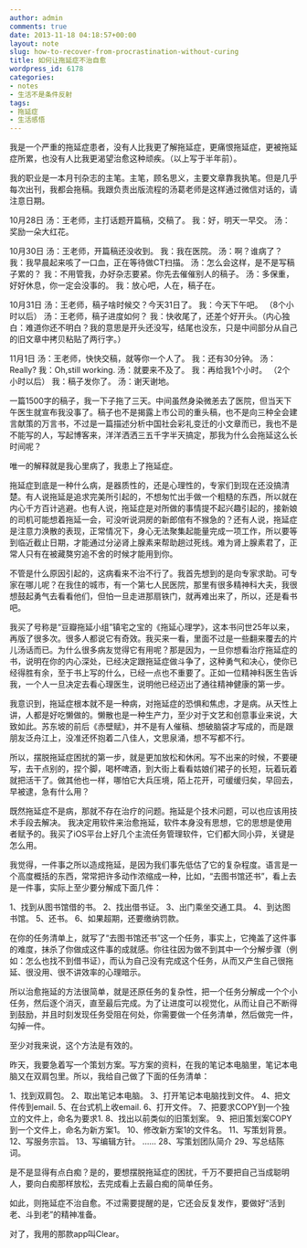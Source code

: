 ```yaml
---
author: admin
comments: true
date: 2013-11-18 04:18:57+00:00
layout: note
slug: how-to-recover-from-procrastination-without-curing
title: 如何让拖延症不治自愈
wordpress_id: 6178
categories:
- notes
- 生活不是条件反射
tags:
- 拖延症
- 生活感悟
---
```


我是一个严重的拖延症患者，没有人比我更了解拖延症，更痛恨拖延症，更被拖延症所累，也没有人比我更渴望治愈这种顽疾。（以上写于半年前）。

我的职业是一本月刊杂志的主笔。主笔，顾名思义，主要文章靠我执笔。但是几乎每次出刊，我都会拖稿。我跟负责出版流程的汤葛老师是这样通过微信对话的，请注意日期。

10月28日
汤：王老师，主打话题开篇稿，交稿了。
我：好，明天一早交。
汤：奖励一朵大红花。

10月30日
汤：王老师，开篇稿还没收到。
我：我在医院。
汤：啊？谁病了？
我：我早晨起来咳了一口血，正在等待做CT扫描。
汤：怎么会这样，是不是写稿子累的？
我：不用管我，办好杂志要紧。你先去催催别人的稿子。
汤：多保重，好好休息，你一定会没事的。
我：放心吧，人在，稿子在。

10月31日
汤：王老师，稿子啥时候交？今天31日了。
我：今天下午吧。
（8个小时以后）
汤：王老师，稿子进度如何？
我：快收尾了，还差个好开头。（内心独白：难道你还不明白？我的意思是开头还没写，结尾也没东，只是中间部分从自己的旧文章中拷贝粘贴了两行字。）

11月1日
汤：王老师，快快交稿，就等你一个人了。
我：还有30分钟。
汤：Really?
我：Oh,still working.
汤：就要来不及了。
我：再给我1个小时。
（2个小时以后）
我：稿子发你了。
汤：谢天谢地。

一篇1500字的稿子，我一下子拖了三天。中间虽然身染微恙去了医院，但当天下午医生就宣布我没事了。稿子也不是揭露上市公司的重头稿，也不是向三种全会建言献策的万言书，不过是一篇描述分析中国社会彩礼变迁的小文章而已，我也不是不能写的人，写起博客来，洋洋洒洒三五千字半天搞定，那我为什么会拖延这么长时间呢？

唯一的解释就是我心里病了，我患上了拖延症。

拖延症到底是一种什么病，是器质性的，还是心理性的，专家们到现在还没搞清楚。有人说拖延是追求完美所引起的，不想匆忙出手做一个粗糙的东西，所以就在内心千方百计逃避。也有人说，拖延症是对所做的事情提不起兴趣引起的，接新娘的司机可能想着拖延一会，可没听说洞房的新郎倌有不猴急的？还有人说，拖延症是注意力涣散的表现，正常情况下，身心无法聚集起能量完成一项工作，所以要等到临近截止日期，才能通过分泌肾上腺素来帮助趟过死线。难为肾上腺素君了，正常人只有在被藏獒穷追不舍的时候才能用到你。

不管是什么原因引起的，这病看来不治不行了。我首先想到的是向专家求助。可专家在哪儿呢？在我住的城市，有一个第七人民医院，那里有很多精神科大夫，我很想鼓起勇气去看看他们，但怕一旦走进那扇铁门，就再难出来了，所以，还是看书吧。

我买了号称是“豆瓣拖延小组”镇宅之宝的《拖延心理学》，这本书问世25年以来，再版了很多次。很多人都说它有奇效。我买来一看，里面不过是一些翻来覆去的片儿汤话而已。为什么很多病友觉得它有用呢？那是因为，一旦你想看治疗拖延症的书，说明在你的内心深处，已经决定跟拖延症做斗争了，这种勇气和决心，使你已经得胜有余，至于书上写的什么，已经一点也不重要了。正如一位精神科医生告诉我，一个人一旦决定去看心理医生，说明他已经迈出了通往精神健康的第一步。

我意识到，拖延症根本就不是一种病，对拖延症的恐惧和焦虑，才是病。从天性上讲，人都是好吃懒做的。懒散也是一种生产力，至少对于文艺和创意事业来说，大致如此。苏东坡的前后《赤壁赋》，并不是有人催稿、想破脑袋才写成的，而是跟朋友泛舟江上，没准还怀抱着二八佳人，文思泉涌，想不写都不行。

所以，摆脱拖延症困扰的第一步，就是更加放松和休闲。写不出来的时候，不要硬写，去干点别的，捏个脚，喝杯啤酒，到大街上看看姑娘们裙子的长短，玩着玩着就把活干了。做其他也一样，哪怕它大兵压境，陌上花开，可缓缓归矣，早回去，早被逮，急有什么用？

既然拖延症不是病，那就不存在治疗的问题。拖延是个技术问题，可以也应该用技术手段去解决。
我决定用软件来治愈拖延，软件本身没有思想，它的思想是使用者赋予的。我买了iOS平台上好几个主流任务管理软件，它们都大同小异，关键是怎么用。

我觉得，一件事之所以造成拖延，是因为我们事先低估了它的复杂程度。语言是一个高度概括的东西，常常把许多动作浓缩成一种，比如，“去图书馆还书”，看上去是一件事，实际上至少要分解成下面几件：

1、找到从图书馆借的书。
2、找出借书证。
3、出门乘坐交通工具。
4、到达图书馆。
5、还书。
6、如果超期，还要缴纳罚款。

在你的任务清单上，就写了“去图书馆还书”这一个任务，事实上，它掩盖了这件事的难度，抹杀了你做成这件事的成就感。你往往因为做不到其中一个分解步骤（例如：怎么也找不到借书证），而认为自己没有完成这个任务，从而又产生自己很拖延、很没用、很不讲效率的心理暗示。

所以治愈拖延的方法很简单，就是还原任务的复杂性，把一个任务分解成一个个小任务，然后逐个消灭，直至最后完成。为了让进度可以视觉化，从而让自己不断得到鼓励，并且时刻发现任务受阻在何处，你需要做一个任务清单，然后做完一件，勾掉一件。

至少对我来说，这个方法是有效的。

昨天，我要急着写一个策划方案。写方案的资料，在我的笔记本电脑里，笔记本电脑又在双肩包里。所以，我给自己做了下面的任务清单：

1、找到双肩包。
2、取出笔记本电脑。
3、打开笔记本电脑找到文件。
4、把文件传到email.
5、在台式机上收email.
6、打开文件。
7、把要求COPY到一个独立的文件上，命名为要求1.
8、找出以前类似的旧策划案。
9、把旧策划案COPY到一个文件上，命名为新方案1。
10、修改新方案1的文件名。
11、写策划背景。
12、写服务宗旨。
13、写编辑方针。
……
28、写策划团队简介
29、写总结陈词。

是不是显得有点白痴？是的，要想摆脱拖延症的困扰，千万不要把自己当成聪明人，要向白痴那样放松，去完成看上去最白痴的简单任务。

如此，则拖延症不治自愈。不过需要提醒的是，它还会反复发作，要做好“活到老、斗到老”的精神准备。

对了，我用的那款app叫Clear。
